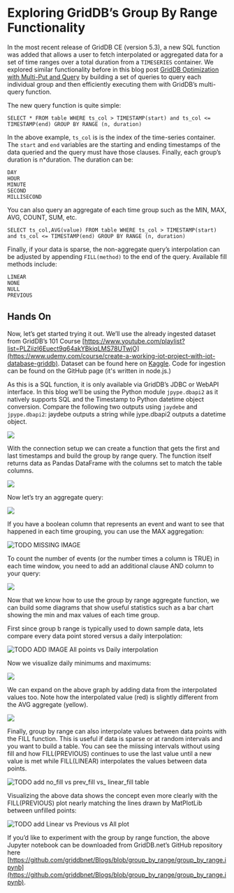# Exploring GridDB’s Group By Range Functionality

In the most recent release of GridDB CE (version 5.3), a new SQL function was added that allows a user to fetch interpolated or aggregated data for a set of time ranges over a total duration from a `TIMESERIES` container. We explored similar functionality before in this blog post [GridDB Optimization with Multi-Put and Query](https://griddb.net/en/blog/griddb-optimization-with-multi-put-and-query/) by building a set of queries to query each individual group and then efficiently executing them with GridDB’s multi-query function.

The new query function is quite simple:

`SELECT * FROM table WHERE ts_col > TIMESTAMP(start) and ts_col <= TIMESTAMP(end) GROUP BY RANGE (n, duration)`

In the above example, `ts_col` is is the index of the time-series container. The `start` and `end` variables are the starting and ending timestamps of the data queried and the query must have those clauses. Finally, each group’s duration is n*duration. The duration can be:

    DAY
    HOUR
    MINUTE
    SECOND
    MILLISECOND

You can also query an aggregate of each time group such as the MIN, MAX, AVG, COUNT, SUM, etc.

`SELECT ts_col,AVG(value) FROM table WHERE ts_col > TIMESTAMP(start) and ts_col <= TIMESTAMP(end) GROUP BY RANGE (n, duration)`

Finally, if your data is sparse, the non-aggregate query’s interpolation can be adjusted by appending `FILL(method)` to the end of the query. Available fill methods include:

    LINEAR
    NONE
    NULL
    PREVIOUS

## Hands On

Now, let’s get started trying it out. We’ll use the already ingested dataset from GridDB’s 101 Course [https://www.youtube.com/playlist?list=PLZiizI6Euect9q64akYBkiqLMS78UTwjO](https://www.udemy.com/course/create-a-working-iot-project-with-iot-database-griddb). Dataset can be found here on [Kaggle](https://www.kaggle.com/datasets/garystafford/environmental-sensor-data-132k). Code for ingestion can be found on the GitHub page (it's written in node.js.)

As this is a SQL function, it is only available via GridDB’s JDBC or WebAPI interface. In this blog we’ll be using the Python module `jpype.dbapi2` as it natively supports SQL and the Timestamp to Python datetime object conversion. Compare the following two outputs using `jaydebe` and `jpype.dbapi2`: jaydebe outputs a string while jype.dbapi2 outputs a datetime object. 

![](./images/jaydebe.png)

With the connection setup we can create a function that gets the first and last timestamps and build the group by range query. The function itself returns data as Pandas DataFrame with the columns set to match the table columns.

![](./images/groubyrange2.png)

Now let’s try an aggregate query:

![](./images/groubyrange3.png)

If you have a boolean column that represents an event and want to see that happened in each time grouping, you can use the MAX aggregation:

![TODO MISSING IMAGE](./images/groubyrange4.png)

To count the number of events (or the number times a column is TRUE) in each time window, you need to add an additional clause AND column to your query:

![](./images/groubyrange5.png)

Now that we know how to use the group by range aggregate function, we can build some diagrams that show useful statistics such as a bar chart showing the min and max values of each time group.

First since group b range is typically used to down sample data, lets compare every data point stored versus a daily interpolation:

![TODO ADD IMAGE All points vs Daily interpolation]()

Now we visualize daily minimums and maximums:

![](./images/groubyrange6.png)

We can expand on the above graph by adding data from the interpolated values too. Note how the interpolated value (red) is slightly different from the AVG aggregate (yellow).

![](./images/groubyrange7.png)


Finally, group by range can also interpolate values between data points with the FILL function. This is useful if data is sparse or at random intervals and you want to build a table. You can see the miissing intervals without using fill and how FILL(PREVIOUS) continues to use the last value until a new value is met while FILL(LINEAR) interpolates the values between data points.

![TODO add no_fill vs prev_fill vs_ linear_fill table](./images/groupbyrange9.png)

Visualizing the above data shows the concept even more clearly with the FILL(PREVIOUS) plot nearly matching the lines drawn by MatPlotLib between unfilled points:

![TODO add Linear vs Previous vs All plot](./images/groupbyrange10.png)

If you’d like to experiment with the group by range function, the above Jupyter notebook can be downloaded from GridDB.net’s GitHub repository here [https://github.com/griddbnet/Blogs/blob/group_by_range/group_by_range.ipynb](https://github.com/griddbnet/Blogs/blob/group_by_range/group_by_range.ipynb).
